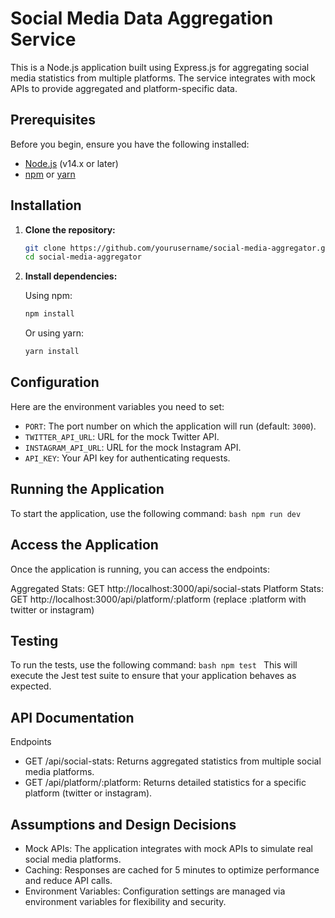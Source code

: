 # Social Media Data Aggregation Service

This is a Node.js application built using Express.js for aggregating social media statistics from multiple platforms. The service integrates with mock APIs to provide aggregated and platform-specific data.

## Prerequisites

Before you begin, ensure you have the following installed:

- [Node.js](https://nodejs.org/) (v14.x or later)
- [npm](https://www.npmjs.com/) or [yarn](https://yarnpkg.com/)

## Installation

1. **Clone the repository:**

    ```bash
    git clone https://github.com/yourusername/social-media-aggregator.git
    cd social-media-aggregator
    ```

2. **Install dependencies:**

    Using npm:
    ```bash
    npm install
    ```

    Or using yarn:
    ```bash
    yarn install
    ```

## Configuration

Here are the environment variables you need to set:

- `PORT`: The port number on which the application will run (default: `3000`).
- `TWITTER_API_URL`: URL for the mock Twitter API.
- `INSTAGRAM_API_URL`: URL for the mock Instagram API.
- `API_KEY`: Your API key for authenticating requests.

## Running the Application
To start the application, use the following command:
    ```bash
    npm run dev
    ```
## Access the Application
Once the application is running, you can access the endpoints:

Aggregated Stats: GET http://localhost:3000/api/social-stats
Platform Stats: GET http://localhost:3000/api/platform/:platform (replace :platform with twitter or instagram)

## Testing
To run the tests, use the following command:
    ```bash
    npm test
    ```
This will execute the Jest test suite to ensure that your application behaves as expected.

## API Documentation
Endpoints
- GET /api/social-stats: Returns aggregated statistics from multiple social media platforms.
- GET /api/platform/:platform: Returns detailed statistics for a specific platform (twitter or instagram).

## Assumptions and Design Decisions
- Mock APIs: The application integrates with mock APIs to simulate real social media platforms.
- Caching: Responses are cached for 5 minutes to optimize performance and reduce API calls.
- Environment Variables: Configuration settings are managed via environment variables for flexibility and security.
